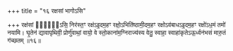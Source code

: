 +++
title = "१६ रक्षसां भागोऽसि"

+++
रक्ष॑सां भा᳖गो᳖ऽसि॒ निर॑स्त॒ꣳ रक्ष॑ऽइ॒दम॒हꣳ रक्षो॒ऽभिति॑ष्ठामी॒दम॒हꣳ रक्षोऽव॑बाधऽइ॒दम॒हꣳ रक्षो॑ऽध॒मं तमो॑ नयामि। घृ॒तेन॑ द्यावापृथिवी॒ प्रोर्णु॑वाथां॒ वायो॒ वे स्तो॒काना॑म॒ग्निराज्य॑स्य वेतु॒ स्वाहा॒ स्वाहा॑कृतेऽऊ॒र्ध्वन॑भसं मारु॒तं ग॑च्छतम् ॥१६॥